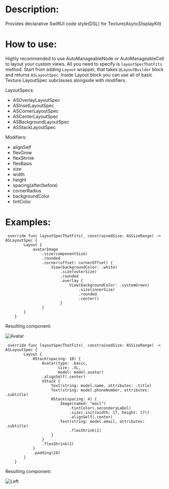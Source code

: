 # Description:

Provides declarative SwiftUI code style(DSL) for Texture(AsyncDisplayKit)

# How to use:

Highly recommended to use AutoManageableNode or AutoManageableCell to layout your custom views. All you need to specify is `layoutSpecThatFits` method.
Start from adding `Layout` wrapper, that takes `@LayoutBuilder` block and returns `ASLayoutSpec`.
Inside Layout block you can use all of basic Texture LayoutSpec subclasses alongside with modifiers.

LayoutSpecs:
- ASOverlayLayoutSpec
- ASInsetLayoutSpec
- ASCornerLayoutSpec
- ASCenterLayoutSpec
- ASBackgroundLayoutSpec
- ASStackLayoutSpec

Modifiers:
- alignSelf
- flexGrow
- flexShrink
- flexBasis
- size
- width
- height
- spacing(after/before)
- cornerRadius
- backgroundColor
- tintColor
  
# Examples:

```
 override func layoutSpecThatFits(_ constrainedSize: ASSizeRange) -> ASLayoutSpec {
        Layout {
            avatarImage
                .size(componentSize)
                .rounded
                .corner(offset: cornerOffset) {
                    View(backgroundColor: .white)
                        .size(outerSize)
                        .rounded
                        .overlay {
                            View(backgroundColor: .systemGreen)
                                .size(innerSize)
                                .rounded
                                .center()
                        }
                }
        }
    }
```
Resulting component:

![Avatar](https://github.com/AV441/DeclarativeTexture/assets/103361928/8db506c9-5372-42c9-a293-8667d7c267c6)

```
 override func layoutSpecThatFits(_ constrainedSize: ASSizeRange) -> ASLayoutSpec {
        Layout {
            HStack(spacing: 10) {
                Avatar(type: .basic,
                       size: .XL,
                       model: model.avatar)
                .alignSelf(.center)
                VStack {
                    Text(string: model.name, attributes: .title)
                    Text(string: model.phoneNumber, attributes: .subtitle)
                    HStack(spacing: 4) {
                        Image(named: "mail")
                            .tintColor(.secondaryLabel)
                            .size(.init(width: 17, height: 17))
                            .alignSelf(.center)
                        Text(string: model.email, attributes: .subtitle)
                            .flexShrink(1)
                    }
                }
                .flexShrink(1)
            }
            .padding(24)
        }
    }
```
Resulting component:

![Left](https://github.com/AV441/DeclarativeTexture/assets/103361928/de61e280-8d17-4fc9-a18b-f2c7efe5d22a)


